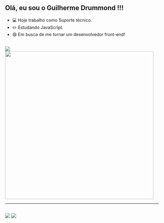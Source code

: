 ## Olá, eu sou o Guilherme Drummond !!!


- 💻 Hoje trabalho como Suporte técnico.
- ✏️ Estudando JavaScript.
- 😄 Em busca de me tornar um desenvolvedor front-end!

<div><br> 
  <img src="https://github-readme-stats.vercel.app/api?username=GuilhermeDrummond&show_icons=true&theme=dark&include_all_commits=true&count_private=true"/>
  <img width="486" src="https://github-readme-stats.vercel.app/api/top-langs/?username=GuilhermeDrummond&layout=compact&theme=dark"/>
</div><hr>
<div><br>
  <a href ="mailto:g_drummond@hotmail.com"><img src="https://img.shields.io/badge/Microsoft_Outlook-0078D4?style=for-the-badge&logo=microsoft-outlook&logoColor=white" target="_blank"></a>
  <a href="https://www.linkedin.com/in/guilhermedrummond/" target="_blank"><img src="https://img.shields.io/badge/-LinkedIn-%230077B5?style=for-the-badge&logo=linkedin&logoColor=white" target="_blank"></a>
 
</div>

